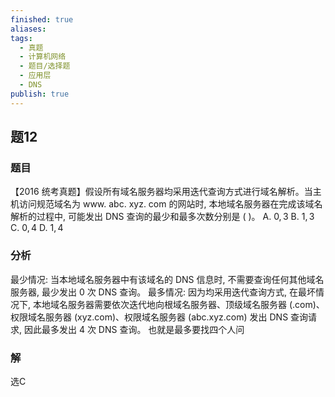 ```yaml
---
finished: true
aliases: 
tags:
  - 真题
  - 计算机网络
  - 题目/选择题
  - 应用层
  - DNS
publish: true
---
```

## 题12
### 题目
【2016 统考真题】假设所有域名服务器均采用迭代查询方式进行域名解析。当主机访问规范域名为 www. abc. xyz. com 的网站时, 本地域名服务器在完成该域名解析的过程中, 可能发出 DNS 查询的最少和最多次数分别是 ( )。
A. $0,3$ B. $1,3$ C. $0,4$ D. $1,4$
### 分析
最少情况: 当本地域名服务器中有该域名的 DNS 信息时, 不需要查询任何其他域名服务器, 最少发出 0 次 DNS 查询。
最多情况: 因为均采用迭代查询方式, 在最坏情况下, 本地域名服务器需要依次迭代地向根域名服务器、顶级域名服务器 (.com)、权限域名服务器 (xyz.com)、权限域名服务器 (abc.xyz.com) 发出 DNS 查询请求, 因此最多发出 4 次 DNS 查询。
也就是最多要找四个人问
### 解
选C
